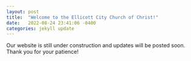 ```yaml
---
layout: post
title:  "Welcome to the Ellicott City Church of Christ!"
date:   2022-08-24 23:41:06 -0400
categories: jekyll update
---
```

Our website is still under construction and updates will be posted soon. Thank you for your patience!
